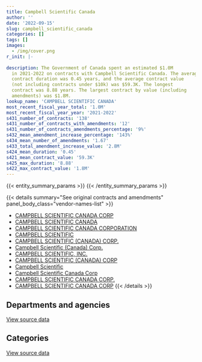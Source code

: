```yaml
---
title: Campbell Scientific Canada
author: ''
date: '2022-09-15'
slug: campbell_scientific_canada
categories: []
tags: []
images:
  - /img/cover.png
r_init: |-
  
description: The Government of Canada spent an estimated $1.0M
  in 2021-2022 on contracts with Campbell Scientific Canada. The average
  contract duration was 0.45 years, and the average contract value
  (not including contracts under $10k) was $59.3K. The longest
  contract was 8.88 years. The largest contract by value (including
  amendments) was $1.8M.
lookup_name: 'CAMPBELL SCIENTIFIC CANADA'
most_recent_fiscal_year_total: '1.0M'
most_recent_fiscal_year_year: '2021-2022'
s431_number_of_contracts: '138'
s431_number_of_contracts_with_amendments: '12'
s431_number_of_contracts_amendments_percentage: '9%'
s432_mean_amendment_increase_percentage: '143%'
s434_mean_number_of_amendments: '1.67'
s433_total_amendment_increase_value: '2.8M'
s424_mean_duration: '0.45'
s421_mean_contract_value: '59.3K'
s425_max_duration: '8.88'
s422_max_contract_value: '1.8M'
---
```


<script src="/rmarkdown-libs/htmlwidgets/htmlwidgets.js"></script>
<link href="/rmarkdown-libs/datatables-css/datatables-crosstalk.css" rel="stylesheet" />
<script src="/rmarkdown-libs/datatables-binding/datatables.js"></script>
<script src="/rmarkdown-libs/jquery/jquery-3.6.0.min.js"></script>
<link href="/rmarkdown-libs/dt-core-bootstrap/css/dataTables.bootstrap.min.css" rel="stylesheet" />
<link href="/rmarkdown-libs/dt-core-bootstrap/css/dataTables.bootstrap.extra.css" rel="stylesheet" />
<script src="/rmarkdown-libs/dt-core-bootstrap/js/jquery.dataTables.min.js"></script>
<script src="/rmarkdown-libs/dt-core-bootstrap/js/dataTables.bootstrap.min.js"></script>
<link href="/rmarkdown-libs/crosstalk/css/crosstalk.min.css" rel="stylesheet" />
<script src="/rmarkdown-libs/crosstalk/js/crosstalk.min.js"></script>
<script src="/rmarkdown-libs/htmlwidgets/htmlwidgets.js"></script>
<link href="/rmarkdown-libs/datatables-css/datatables-crosstalk.css" rel="stylesheet" />
<script src="/rmarkdown-libs/datatables-binding/datatables.js"></script>
<script src="/rmarkdown-libs/jquery/jquery-3.6.0.min.js"></script>
<link href="/rmarkdown-libs/dt-core-bootstrap/css/dataTables.bootstrap.min.css" rel="stylesheet" />
<link href="/rmarkdown-libs/dt-core-bootstrap/css/dataTables.bootstrap.extra.css" rel="stylesheet" />
<script src="/rmarkdown-libs/dt-core-bootstrap/js/jquery.dataTables.min.js"></script>
<script src="/rmarkdown-libs/dt-core-bootstrap/js/dataTables.bootstrap.min.js"></script>
<link href="/rmarkdown-libs/crosstalk/css/crosstalk.min.css" rel="stylesheet" />
<script src="/rmarkdown-libs/crosstalk/js/crosstalk.min.js"></script>

{{< entity_summary_params >}}
{{< /entity_summary_params >}}

{{< details summary="See original contracts and amendments" panel_body_class="vendor-names-list" >}}
- [CAMPBELL SCIENTIFIC CANADA CORP](https://search.open.canada.ca/en/ct/?sort=contract_value_f%20desc&page=1&search_text=%22CAMPBELL%20SCIENTIFIC%20CANADA%20CORP%22)
- [CAMPBELL SCIENTIFIC CANADA](https://search.open.canada.ca/en/ct/?sort=contract_value_f%20desc&page=1&search_text=%22CAMPBELL%20SCIENTIFIC%20CANADA%22)
- [CAMPBELL SCIENTIFIC CANADA CORPORATION](https://search.open.canada.ca/en/ct/?sort=contract_value_f%20desc&page=1&search_text=%22CAMPBELL%20SCIENTIFIC%20CANADA%20CORPORATION%22)
- [CAMPBELL SCIENTIFIC](https://search.open.canada.ca/en/ct/?sort=contract_value_f%20desc&page=1&search_text=%22CAMPBELL%20SCIENTIFIC%22)
- [CAMPBELL SCIENTIFIC (CANADA) CORP.](https://search.open.canada.ca/en/ct/?sort=contract_value_f%20desc&page=1&search_text=%22CAMPBELL%20SCIENTIFIC%20%28CANADA%29%20CORP.%22)
- [Campbell Scientific (Canada) Corp.](https://search.open.canada.ca/en/ct/?sort=contract_value_f%20desc&page=1&search_text=%22Campbell%20Scientific%20%28Canada%29%20Corp.%22)
- [CAMPBELL SCIENTIFIC, INC.](https://search.open.canada.ca/en/ct/?sort=contract_value_f%20desc&page=1&search_text=%22CAMPBELL%20SCIENTIFIC%2c%20INC.%22)
- [CAMPBELL SCIENTIFIC (CANADA) CORP](https://search.open.canada.ca/en/ct/?sort=contract_value_f%20desc&page=1&search_text=%22CAMPBELL%20SCIENTIFIC%20%28CANADA%29%20CORP%22)
- [Campbell Scientific](https://search.open.canada.ca/en/ct/?sort=contract_value_f%20desc&page=1&search_text=%22Campbell%20Scientific%22)
- [Campbell Scientific Canada Corp](https://search.open.canada.ca/en/ct/?sort=contract_value_f%20desc&page=1&search_text=%22Campbell%20Scientific%20Canada%20Corp%22)
- [CAMPBELL SCIENTIFIC CANADA CORP.](https://search.open.canada.ca/en/ct/?sort=contract_value_f%20desc&page=1&search_text=%22CAMPBELL%20SCIENTIFIC%20CANADA%20CORP.%22)
- [CAMPBELL SCIENTIFIC CANADA CORP](https://search.open.canada.ca/en/ct/?sort=contract_value_f%20desc&page=1&search_text=%22CAMPBELL%20SCIENTIFIC%20CANADA%20%20%20%20CORP%22)
{{< /details >}}

## Departments and agencies

<div id="htmlwidget-1" style="width:100%;height:auto;" class="datatables html-widget"></div>
<script type="application/json" data-for="htmlwidget-1">{"x":{"style":"bootstrap","filter":"none","vertical":false,"data":[["<a href=\"/departments/aafc-aac/\">Agriculture and Agri-Food Canada<\/a>","<a href=\"/departments/dfo-mpo/\">Fisheries and Oceans Canada<\/a>","<a href=\"/departments/dnd-mdn/\">National Defence<\/a>","<a href=\"/departments/ec/\">Environment and Climate Change Canada<\/a>","<a href=\"/departments/nrc-cnrc/\">National Research Council Canada<\/a>","<a href=\"/departments/nrcan-rncan/\">Natural Resources Canada<\/a>","<a href=\"/departments/pc/\">Parks Canada<\/a>","<a href=\"/departments/pwgsc-tpsgc/\">Public Services and Procurement Canada<\/a>"],[85673.51,24240.4,66663.05,1051698.32,93248.89,120403.49,null,63736.44],[91445.72,45384.76,19246.81,815869.82,30090.66,91762.28,null,319555.31],[35211.69,94264.6,13213.5,922255.42,null,78305.65,33862.5,19208.24],[46141.04,17850.09,null,929282.25,null,null,24705.19,null]],"container":"<table class=\"table table-striped table-hover row-border order-column display\">\n  <thead>\n    <tr>\n      <th>Department<\/th>\n      <th>2018-2019<\/th>\n      <th>2019-2020<\/th>\n      <th>2020-2021<\/th>\n      <th>2021-2022<\/th>\n    <\/tr>\n  <\/thead>\n<\/table>","options":{"order":[[4,"desc"]],"pageLength":10,"autoWidth":true,"columnDefs":[{"targets":1,"render":"function(data, type, row, meta) {\n    return type !== 'display' ? data : DTWidget.formatCurrency(data, \"$\", 2, 3, \",\", \".\", true, null);\n  }"},{"targets":2,"render":"function(data, type, row, meta) {\n    return type !== 'display' ? data : DTWidget.formatCurrency(data, \"$\", 2, 3, \",\", \".\", true, null);\n  }"},{"targets":3,"render":"function(data, type, row, meta) {\n    return type !== 'display' ? data : DTWidget.formatCurrency(data, \"$\", 2, 3, \",\", \".\", true, null);\n  }"},{"targets":4,"render":"function(data, type, row, meta) {\n    return type !== 'display' ? data : DTWidget.formatCurrency(data, \"$\", 2, 3, \",\", \".\", true, null);\n  }"},{"width":"16%","targets":[1,2,3,4]},{"className":"dt-right","targets":[1,2,3,4]}],"orderClasses":false}},"evals":["options.columnDefs.0.render","options.columnDefs.1.render","options.columnDefs.2.render","options.columnDefs.3.render"],"jsHooks":[]}</script>
<p class="text-right">
<a href="https://github.com/GoC-Spending/contracts-data/tree/main/data/out/vendors/campbell_scientific_canada/summary_by_fiscal_year_by_department.csv" class="source-data-link btn btn-link">View source data</a>
</p>

## Categories

<div id="htmlwidget-2" style="width:100%;height:auto;" class="datatables html-widget"></div>
<script type="application/json" data-for="htmlwidget-2">{"x":{"style":"bootstrap","filter":"none","vertical":false,"data":[["<a href=\"/categories/other/\">(Other)<\/a>","<a href=\"/categories/facilities_and_construction/\">Facilities and construction<\/a>","<a href=\"/categories/professional_services/\">Professional services<\/a>","<a href=\"/categories/information_technology/\">Information technology<\/a>","<a href=\"/categories/industrial_products_and_services/\">Industrial products and services<\/a>","<a href=\"/categories/human_capital/\">Human capital<\/a>"],[null,68365.43,68358.03,15463.21,1329812.15,23665.29],[null,37736.09,319555.31,null,1056063.96,null],[10912.8,54030.95,19208.24,43481.45,1068688.16,null],[null,39791.61,null,33640.77,944546.19,null]],"container":"<table class=\"table table-striped table-hover row-border order-column display\">\n  <thead>\n    <tr>\n      <th>Category<\/th>\n      <th>2018-2019<\/th>\n      <th>2019-2020<\/th>\n      <th>2020-2021<\/th>\n      <th>2021-2022<\/th>\n    <\/tr>\n  <\/thead>\n<\/table>","options":{"order":[[4,"desc"]],"dom":"t","pageLength":30,"autoWidth":true,"columnDefs":[{"targets":1,"render":"function(data, type, row, meta) {\n    return type !== 'display' ? data : DTWidget.formatCurrency(data, \"$\", 2, 3, \",\", \".\", true, null);\n  }"},{"targets":2,"render":"function(data, type, row, meta) {\n    return type !== 'display' ? data : DTWidget.formatCurrency(data, \"$\", 2, 3, \",\", \".\", true, null);\n  }"},{"targets":3,"render":"function(data, type, row, meta) {\n    return type !== 'display' ? data : DTWidget.formatCurrency(data, \"$\", 2, 3, \",\", \".\", true, null);\n  }"},{"targets":4,"render":"function(data, type, row, meta) {\n    return type !== 'display' ? data : DTWidget.formatCurrency(data, \"$\", 2, 3, \",\", \".\", true, null);\n  }"},{"width":"16%","targets":[1,2,3,4]},{"className":"dt-right","targets":[1,2,3,4]}],"orderClasses":false,"lengthMenu":[10,25,30,50,100]}},"evals":["options.columnDefs.0.render","options.columnDefs.1.render","options.columnDefs.2.render","options.columnDefs.3.render"],"jsHooks":[]}</script>
<p class="text-right">
<a href="https://github.com/GoC-Spending/contracts-data/tree/main/data/out/vendors/campbell_scientific_canada/summary_by_fiscal_year_by_category.csv" class="source-data-link btn btn-link">View source data</a>
</p>
